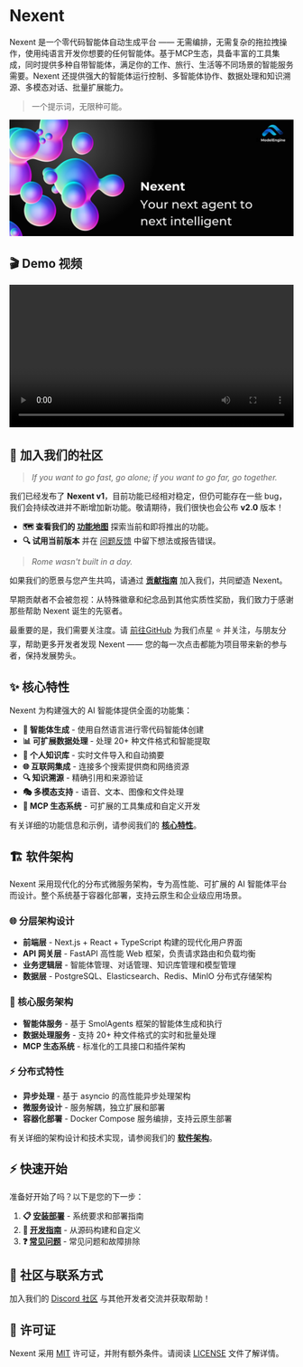# Nexent

Nexent 是一个零代码智能体自动生成平台 —— 无需编排，无需复杂的拖拉拽操作，使用纯语言开发你想要的任何智能体。基于MCP生态，具备丰富的工具集成，同时提供多种自带智能体，满足你的工作、旅行、生活等不同场景的智能服务需要。Nexent 还提供强大的智能体运行控制、多智能体协作、数据处理和知识溯源、多模态对话、批量扩展能力。

> 一个提示词，无限种可能。

![Nexent Banner](../../assets/NexentBanner.png)

## 🎬 Demo 视频

<video controls width="100%" style="max-width: 800px;">
  <source src="https://github.com/user-attachments/assets/b844e05d-5277-4509-9463-1c5b3516f11e" type="video/mp4" />
  <p>您的浏览器不支持视频标签。<a href="https://github.com/user-attachments/assets/b844e05d-5277-4509-9463-1c5b3516f11e">查看演示视频</a></p>
</video>

## 🤝 加入我们的社区

> *If you want to go fast, go alone; if you want to go far, go together.*

我们已经发布了 **Nexent v1**，目前功能已经相对稳定，但仍可能存在一些 bug，我们会持续改进并不断增加新功能。敬请期待，我们很快也会公布 **v2.0** 版本！

* **🗺️ 查看我们的 [功能地图](https://github.com/orgs/ModelEngine-Group/projects/6)** 探索当前和即将推出的功能。
* **🔍 试用当前版本** 并在 [问题反馈](https://github.com/ModelEngine-Group/nexent/issues) 中留下想法或报告错误。

> *Rome wasn't built in a day.*

如果我们的愿景与您产生共鸣，请通过 **[贡献指南](../contributing)** 加入我们，共同塑造 Nexent。

早期贡献者不会被忽视：从特殊徽章和纪念品到其他实质性奖励，我们致力于感谢那些帮助 Nexent 诞生的先驱者。

最重要的是，我们需要关注度。请 [前往GitHub](https://github.com/ModelEngine-Group/nexent) 为我们点星 ⭐ 并关注，与朋友分享，帮助更多开发者发现 Nexent —— 您的每一次点击都能为项目带来新的参与者，保持发展势头。

## ✨ 核心特性

Nexent 为构建强大的 AI 智能体提供全面的功能集：

- **🤖 智能体生成** - 使用自然语言进行零代码智能体创建
- **📊 可扩展数据处理** - 处理 20+ 种文件格式和智能提取
- **🧠 个人知识库** - 实时文件导入和自动摘要
- **🌐 互联网集成** - 连接多个搜索提供商和网络资源
- **🔍 知识溯源** - 精确引用和来源验证
- **🎭 多模态支持** - 语音、文本、图像和文件处理
- **🔧 MCP 生态系统** - 可扩展的工具集成和自定义开发

有关详细的功能信息和示例，请参阅我们的 **[核心特性](./features)**。

## 🏗️ 软件架构

Nexent 采用现代化的分布式微服务架构，专为高性能、可扩展的 AI 智能体平台而设计。整个系统基于容器化部署，支持云原生和企业级应用场景。

### 🌐 分层架构设计
- **前端层** - Next.js + React + TypeScript 构建的现代化用户界面
- **API 网关层** - FastAPI 高性能 Web 框架，负责请求路由和负载均衡
- **业务逻辑层** - 智能体管理、对话管理、知识库管理和模型管理
- **数据层** - PostgreSQL、Elasticsearch、Redis、MinIO 分布式存储架构

### 🚀 核心服务架构
- **智能体服务** - 基于 SmolAgents 框架的智能体生成和执行
- **数据处理服务** - 支持 20+ 种文件格式的实时和批量处理
- **MCP 生态系统** - 标准化的工具接口和插件架构

### ⚡ 分布式特性
- **异步处理** - 基于 asyncio 的高性能异步处理架构
- **微服务设计** - 服务解耦，独立扩展和部署
- **容器化部署** - Docker Compose 服务编排，支持云原生部署

有关详细的架构设计和技术实现，请参阅我们的 **[软件架构](./software-architecture)**。

## ⚡ 快速开始

准备好开始了吗？以下是您的下一步：

1. **📋 [安装部署](./installation)** - 系统要求和部署指南
2. **🔧 [开发指南](./development-guide)** - 从源码构建和自定义
3. **❓ [常见问题](./faq)** - 常见问题和故障排除

## 💬 社区与联系方式

加入我们的 [Discord 社区](https://discord.gg/tb5H3S3wyv) 与其他开发者交流并获取帮助！

## 📄 许可证

Nexent 采用 [MIT](../license) 许可证，并附有额外条件。请阅读 [LICENSE](../license) 文件了解详情。